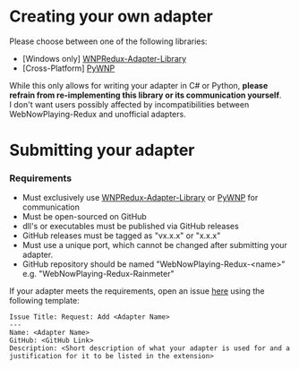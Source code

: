 # Creating your own adapter
Please choose between one of the following libraries:
- [Windows only] [WNPRedux-Adapter-Library](https://github.com/keifufu/WNPRedux-Adapter-Library)  
- [Cross-Platform] [PyWNP](https://github.com/keifufu/PyWNP)  

While this only allows for writing your adapter in C# or Python, **please refrain from re-implementing this library or its communication yourself**.  
I don't want users possibly affected by incompatibilities between WebNowPlaying-Redux and unofficial adapters.

# Submitting your adapter
### Requirements
- Must exclusively use [WNPRedux-Adapter-Library](https://github.com/keifufu/WNPRedux-Adapter-Library) or [PyWNP](https://github.com/keifufu/PyWNP) for communication  
- Must be open-sourced on GitHub
- dll's or executables must be published via GitHub releases
- GitHub releases must be tagged as "vx.x.x" or "x.x.x"
- Must use a unique port, which cannot be changed after submitting your adapter.
- GitHub repository should be named "WebNowPlaying-Redux-\<name\>" e.g. "WebNowPlaying-Redux-Rainmeter"

If your adapter meets the requirements, open an issue [here](https://github.com/keifufu/WebNowPlaying-Redux/issues) using the following template:  
```
Issue Title: Request: Add <Adapter Name>
--- 
Name: <Adapter Name>
GitHub: <GitHub Link>
Description: <Short description of what your adapter is used for and a justification for it to be listed in the extension>
```